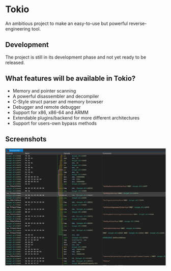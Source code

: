 # Tokio
An ambitious project to make an easy-to-use but powerful reverse-engineering tool.

## Development
The project is still in its development phase and not yet ready to be released.

## What features will be available in Tokio?
- Memory and pointer scanning
- A powerful disassembler and decompiler
- C-Style struct parser and memory browser
- Debugger and remote debugger
- Support for x86, x86-64 and ARMM
- Extendable plugins/backend for more different architectures
- Support for users-own bypass methods

## Screenshots
![](/Screenshots/DisassemblerBeta.png)
